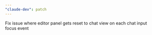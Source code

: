 ```yaml
---
"claude-dev": patch
---
```


Fix issue where editor panel gets reset to chat view on each chat input focus event
